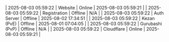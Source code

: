 | 2025-08-03 05:59:22 | Website | Online | 2025-08-03 05:59:21 |
| 2025-08-03 05:59:22 | Registration | Offline | N/A |
| 2025-08-03 05:59:22 | Auth Server | Offline | 2025-08-02 17:34:51 |
| 2025-08-03 05:59:22 | Kezan (PvE) | Offline | 2025-08-01 07:04:05 |
| 2025-08-03 05:59:22 | Gurubashi (PvP) | Offline | N/A |
| 2025-08-03 05:59:22 | Cloudflare | Online | 2025-08-03 05:59:21 |
